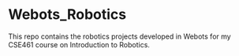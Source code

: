 # Webots_Robotics
This repo contains the robotics projects developed in Webots for my CSE461 course on Introduction to Robotics.
